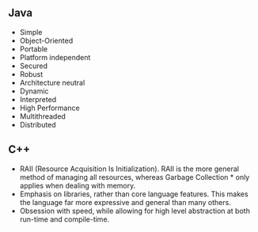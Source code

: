 
## Java
* Simple
* Object-Oriented
* Portable
* Platform independent
* Secured
* Robust
* Architecture neutral
* Dynamic
* Interpreted
* High Performance
* Multithreaded
* Distributed

## C++
* RAII (Resource Acquisition Is Initialization). RAII is the more general method of managing all resources, whereas Garbage Collection * only applies when dealing with memory.
* Emphasis on libraries, rather than core language features. This makes the language far more expressive and general than many others.
* Obsession with speed, while allowing for high level abstraction at both run-time and compile-time.
